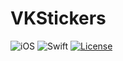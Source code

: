 # VKStickers

![iOS](https://img.shields.io/badge/iOS-10%20-blue)
![Swift](https://img.shields.io/badge/Swift-5-orange?logo=Swift&logoColor=white)
[![License](https://img.shields.io/github/license/romarakhlin/VKStickers)](https://github.com/romarakhlin/VKStickers/blob/master/LICENSE)
